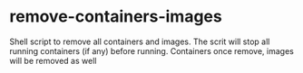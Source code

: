 # remove-containers-images
Shell script to remove all containers and images. The scrit will stop all running containers (if any) before running. Containers once remove, images will be removed as well

